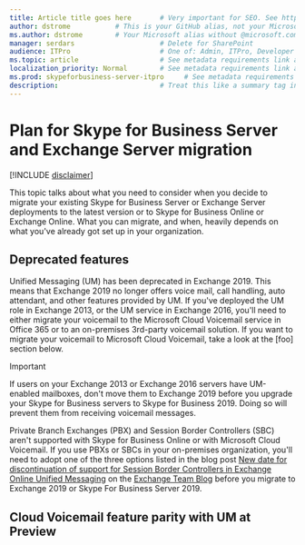 ```yaml
---   
title: Article title goes here       # Very important for SEO. See https://aka.ms/seo-for-writers-cheat-sheet
author: dstrome           # This is your GitHub alias, not your Microsoft alias
ms.author: dstrome        # Your Microsoft alias without @microsoft.com
manager: serdars                     # Delete for SharePoint
audience: ITPro                      # One of: Admin, ITPro, Developer
ms.topic: article                    # See metadata requirements link above for additional allowed values.
localization_priority: Normal        # See metadata requirements link above for allowed values.
ms.prod: skypeforbusiness-server-itpro     # See metadata requirements link above for allowed values.
description:                         # Treat this like a summary tag in DxStudio. It helps with SEO.
---
```


# Plan for Skype for Business Server and Exchange Server migration

[!INCLUDE [disclaimer](../disclaimer.md)]

This topic talks about what you need to consider when you decide to migrate your existing Skype for Business Server or Exchange Server deployments to the latest version or to Skype for Business Online or Exchange Online. What you can migrate, and when, heavily depends on what you've already got set up in your organization.

## Deprecated features

Unified Messaging (UM) has been deprecated in Exchange 2019. This means that Exchange 2019 no longer offers voice mail, call handling, auto attendant, and other features provided by UM. If you've deployed the UM role in Exchange 2013, or the UM service in Exchange 2016, you'll need to either migrate your voicemail to the Microsoft Cloud Voicemail service in Office 365 or to an on-premises 3rd-party voicemail solution. If you want to migrate your voicemail to Microsoft Cloud Voicemail, take a look at the [foo] section below.
> [!IMPORTANT]
> If users on your Exchange 2013 or Exchange 2016 servers have UM-enabled mailboxes, don't move them to Exchange 2019 before you upgrade your Skype for Business servers to Skype for Business 2019. Doing so will prevent them from receiving voicemail messages.

Private Branch Exchanges (PBX) and Session Border Controllers (SBC) aren't supported with Skype for Business Online or with Microsoft Cloud Voicemail. If you use PBXs or SBCs in your on-premises organization, you'll need to adopt one of the three options listed in the blog post [New date for discontinuation of support for Session Border Controllers in Exchange Online Unified Messaging](https://blogs.technet.microsoft.com/exchange/2018/04/24/new-date-for-discontinuation-of-support-for-session-border-controllers-in-exchange-online-unified-messaging/) on the [Exchange Team Blog](https://blogs.technet.microsoft.com/exchange/) before you migrate to Exchange 2019 or Skype For Business Server 2019.

## Cloud Voicemail feature parity with UM at Preview

